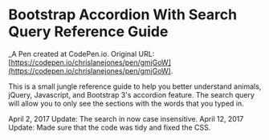 # Bootstrap Accordion With Search Query Reference Guide
 _A Pen created at CodePen.io. Original URL: [https://codepen.io/chrislanejones/pen/gmjGoW](https://codepen.io/chrislanejones/pen/gmjGoW).

 This is a small jungle reference guide to help you better understand animals, jQuery, Javascript, and Bootstrap 3's accordion feature. The search query will allow you to only see the sections with the words that you typed in. 

April 2, 2017 Update: The search in now case insensitive.
April 12, 2017 Update: Made sure that the code was tidy and fixed the CSS.